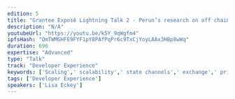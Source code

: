 ```yaml
---
edition: 5
title: "Grantee Exposé Lightning Talk 2 - Perun’s research on off chain protocols"
description: "N/A"
youtubeUrl: "https://youtu.be/k5Y_9qWgfm4"
ipfsHash: "QmTWMGHFE9FYF1pY8PAfPqPr6c9TxCjYoyLAAx3HBp8wWq"
duration: 696
expertise: "Advanced"
type: "Talk"
track: "Developer Experience"
keywords: ['Scaling',' scalability',' state channels',' exchange',' privacy',' security',' technical']
tags: ['Developer Experience']
speakers: ['Lisa Eckey']
---
```


